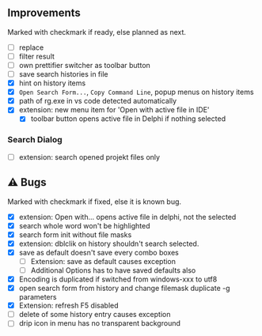 <!--

Version:     v3.3.0-beta
PrevVersion: v3.2.0-beta

Help Formatting:
https://docs.github.com/en/get-started/writing-on-github/getting-started-with-writing-and-formatting-on-github/basic-writing-and-formatting-syntax, 
https://github.com/ikatyang/emoji-cheat-sheet/blob/master/README.md)

### :mag: Search Dialog
# + new feature
# + new feature
 
### :warning: Bug Fixes
#* bug

# TODO
# - Change Readme.md 
# - Change Deploy-Description.md 
# - Change file and product version in every projects for ALL CONFIGURATION!
# - Commit and push all changes
# - Run deploy script by pushing Ctrl+Shift+T in VSCode
-->

## Improvements 
Marked with checkmark if ready, else planned as next.
- [ ] replace 
- [ ] filter result
- [ ] own prettifier switcher as toolbar button
- [ ] save search histories in file
- [x] hint on history items
- [x] `Open Search Form...`, `Copy Command Line`, popup menus on history items
- [x] path of rg.exe in vs code detected automatically
- [x] extension: new menu item for 'Open with active file in IDE'
    - [x] toolbar button opens active file in Delphi if nothing selected
<!-- #### :mag: Search Dialog -->

### Search Dialog
- [ ] extension: search opened projekt files only

## :warning: Bugs 
Marked with checkmark if fixed, else it is known bug.
- [x] extension: Open with... opens active file in delphi, not the selected
- [x] search whole word won't be highlighted 
- [x] search form init without file masks
- [x] extension: dblclik on history shouldn't search selected.
- [x] save as default doesn't save every combo boxes
  - [ ] Extension: save as default causes exception
  - [ ] Additional Options has to have saved defaults also
- [x] Encoding is duplicated if switched from windows-xxx to utf8
- [x] open search form from history and change filemask duplicate -g parameters
- [x] Extension: refresh F5 disabled
- [ ] delete of some history entry causes exception 
- [ ] drip icon in menu has no transparent background
